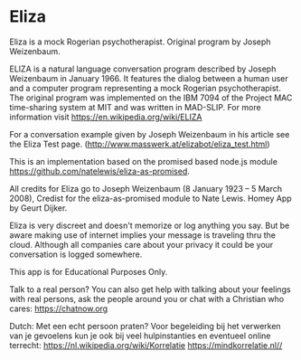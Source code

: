 # Eliza

Eliza is a mock Rogerian psychotherapist. Original program by Joseph Weizenbaum.

ELIZA is a natural language conversation program described by Joseph Weizenbaum in January 1966. It features the dialog between a human user and a computer program representing a mock Rogerian psychotherapist.
The original program was implemented on the IBM 7094 of the Project MAC time-sharing system at MIT and was written in MAD-SLIP. For more information visit https://en.wikipedia.org/wiki/ELIZA

For a conversation example given by Joseph Weizenbaum in his article see the Eliza Test page. (http://www.masswerk.at/elizabot/eliza_test.html)

This is an implementation based on the promised based node.js module https://github.com/natelewis/eliza-as-promised.

All credits for Eliza go to Joseph Weizenbaum (8 January 1923 – 5 March 2008),
Credist for the eliza-as-promised module to Nate Lewis.
Homey App by Geurt Dijker.

Eliza is very discreet and doesn't memorize or log anything you say. But be aware making use of internet implies your message is traveling thru the cloud. Although all companies care about your privacy it could be your conversation is logged somewhere.

This app is for Educational Purposes Only.

Talk to a real person?
You can also get help with talking about your feelings with real persons,
ask the people around you or chat with a Christian who cares:
https://chatnow.org

Dutch:
Met een echt persoon praten?
Voor begeleiding bij het verwerken van je gevoelens kun je ook bij veel  hulpinstanties en eventueel online terrecht:
https://nl.wikipedia.org/wiki/Korrelatie
https://mindkorrelatie.nl//
